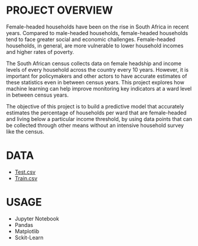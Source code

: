 # PROJECT OVERVIEW
Female-headed households have been on the rise in South Africa in recent years. Compared to male-headed households, female-headed households tend to face greater social and economic challenges. Female-headed households, in general, are more vulnerable to lower household incomes and higher rates of poverty.

The South African census collects data on female headship and income levels of every household across the country every 10 years. However, it is important for policymakers and other actors to have accurate estimates of these statistics even in between census years. This project explores how machine learning can help improve monitoring key indicators at a ward level in between census years.

The objective of this project is to build a predictive model that accurately estimates the percentage of households per ward that are female-headed and living below a particular income threshold, by using data points that can be collected through other means without an intensive household survey like the census.

# DATA
- [Test.csv](https://github.com/jbassie/ML-REGRESSION-PROJECTS/blob/main/TRAVELLING%20COST%20PREDICTION/Test.csv)
- [Train.csv](https://github.com/jbassie/ML-REGRESSION-PROJECTS/blob/main/TRAVELLING%20COST%20PREDICTION/Train.csv)

# USAGE
 - Jupyter Notebook
 - Pandas
 - Matplotlib
 - Sckit-Learn
